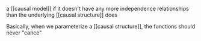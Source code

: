 a [[causal model]] if it doesn't have any more independence relationships than the underlying [[causal structure]] does

Basically, when we parameterize a [[causal structure]], the functions should never "cance"